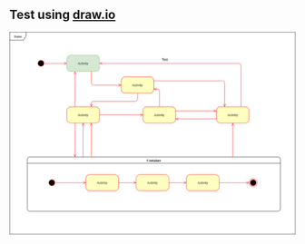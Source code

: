 ## Test using [draw.io](https://www.draw.io)

![Alt](https://github.com/osorioramirez/owm/blob/master/public/doble-opt-in.png)
